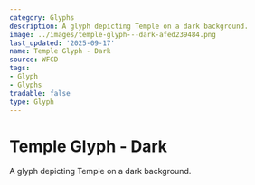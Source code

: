 ```yaml
---
category: Glyphs
description: A glyph depicting Temple on a dark background.
image: ../images/temple-glyph---dark-afed239484.png
last_updated: '2025-09-17'
name: Temple Glyph - Dark
source: WFCD
tags:
- Glyph
- Glyphs
tradable: false
type: Glyph
---
```


# Temple Glyph - Dark

A glyph depicting Temple on a dark background.

